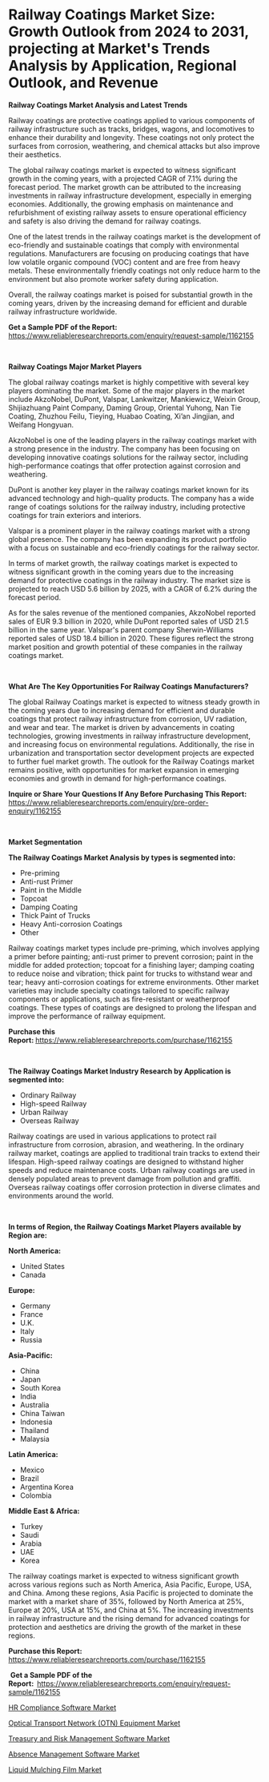 <p><h1>Railway Coatings Market Size: Growth Outlook from 2024 to 2031, projecting at Market's Trends Analysis by Application, Regional Outlook, and Revenue</h1></p><p><strong>Railway Coatings Market Analysis and Latest Trends</strong></p>
<p><p>Railway coatings are protective coatings applied to various components of railway infrastructure such as tracks, bridges, wagons, and locomotives to enhance their durability and longevity. These coatings not only protect the surfaces from corrosion, weathering, and chemical attacks but also improve their aesthetics.</p><p>The global railway coatings market is expected to witness significant growth in the coming years, with a projected CAGR of 7.1% during the forecast period. The market growth can be attributed to the increasing investments in railway infrastructure development, especially in emerging economies. Additionally, the growing emphasis on maintenance and refurbishment of existing railway assets to ensure operational efficiency and safety is also driving the demand for railway coatings.</p><p>One of the latest trends in the railway coatings market is the development of eco-friendly and sustainable coatings that comply with environmental regulations. Manufacturers are focusing on producing coatings that have low volatile organic compound (VOC) content and are free from heavy metals. These environmentally friendly coatings not only reduce harm to the environment but also promote worker safety during application.</p><p>Overall, the railway coatings market is poised for substantial growth in the coming years, driven by the increasing demand for efficient and durable railway infrastructure worldwide.</p></p>
<p><strong>Get a Sample PDF of the Report:&nbsp;</strong> <a href="https://www.reliableresearchreports.com/enquiry/request-sample/1162155">https://www.reliableresearchreports.com/enquiry/request-sample/1162155</a></p>
<p>&nbsp;</p>
<p><strong>Railway Coatings Major Market Players</strong></p>
<p><p>The global railway coatings market is highly competitive with several key players dominating the market. Some of the major players in the market include AkzoNobel, DuPont, Valspar, Lankwitzer, Mankiewicz, Weixin Group, Shijiazhuang Paint Company, Daming Group, Oriental Yuhong, Nan Tie Coating, Zhuzhou Feilu, Tieying, Huabao Coating, Xi’an Jingjian, and Weifang Hongyuan.</p><p>AkzoNobel is one of the leading players in the railway coatings market with a strong presence in the industry. The company has been focusing on developing innovative coatings solutions for the railway sector, including high-performance coatings that offer protection against corrosion and weathering.</p><p>DuPont is another key player in the railway coatings market known for its advanced technology and high-quality products. The company has a wide range of coatings solutions for the railway industry, including protective coatings for train exteriors and interiors.</p><p>Valspar is a prominent player in the railway coatings market with a strong global presence. The company has been expanding its product portfolio with a focus on sustainable and eco-friendly coatings for the railway sector.</p><p>In terms of market growth, the railway coatings market is expected to witness significant growth in the coming years due to the increasing demand for protective coatings in the railway industry. The market size is projected to reach USD 5.6 billion by 2025, with a CAGR of 6.2% during the forecast period.</p><p>As for the sales revenue of the mentioned companies, AkzoNobel reported sales of EUR 9.3 billion in 2020, while DuPont reported sales of USD 21.5 billion in the same year. Valspar's parent company Sherwin-Williams reported sales of USD 18.4 billion in 2020. These figures reflect the strong market position and growth potential of these companies in the railway coatings market.</p></p>
<p>&nbsp;</p>
<p><strong>What Are The Key Opportunities For Railway Coatings Manufacturers?</strong></p>
<p><p>The global Railway Coatings market is expected to witness steady growth in the coming years due to increasing demand for efficient and durable coatings that protect railway infrastructure from corrosion, UV radiation, and wear and tear. The market is driven by advancements in coating technologies, growing investments in railway infrastructure development, and increasing focus on environmental regulations. Additionally, the rise in urbanization and transportation sector development projects are expected to further fuel market growth. The outlook for the Railway Coatings market remains positive, with opportunities for market expansion in emerging economies and growth in demand for high-performance coatings.</p></p>
<p><strong>Inquire or Share Your Questions If Any Before Purchasing This Report:</strong> <a href="https://www.reliableresearchreports.com/enquiry/pre-order-enquiry/1162155">https://www.reliableresearchreports.com/enquiry/pre-order-enquiry/1162155</a></p>
<p>&nbsp;</p>
<p><strong>Market Segmentation</strong></p>
<p><strong>The Railway Coatings Market Analysis by types is segmented into:</strong></p>
<p><ul><li>Pre-priming</li><li>Anti-rust Primer</li><li>Paint in the Middle</li><li>Topcoat</li><li>Damping Coating</li><li>Thick Paint of Trucks</li><li>Heavy Anti-corrosion Coatings</li><li>Other</li></ul></p>
<p><p>Railway coatings market types include pre-priming, which involves applying a primer before painting; anti-rust primer to prevent corrosion; paint in the middle for added protection; topcoat for a finishing layer; damping coating to reduce noise and vibration; thick paint for trucks to withstand wear and tear; heavy anti-corrosion coatings for extreme environments. Other market varieties may include specialty coatings tailored to specific railway components or applications, such as fire-resistant or weatherproof coatings. These types of coatings are designed to prolong the lifespan and improve the performance of railway equipment.</p></p>
<p><strong>Purchase this Report:&nbsp;</strong><a href="https://www.reliableresearchreports.com/purchase/1162155">https://www.reliableresearchreports.com/purchase/1162155</a></p>
<p>&nbsp;</p>
<p><strong>The Railway Coatings Market Industry Research by Application is segmented into:</strong></p>
<p><ul><li>Ordinary Railway</li><li>High-speed Railway</li><li>Urban Railway</li><li>Overseas Railway</li></ul></p>
<p><p>Railway coatings are used in various applications to protect rail infrastructure from corrosion, abrasion, and weathering. In the ordinary railway market, coatings are applied to traditional train tracks to extend their lifespan. High-speed railway coatings are designed to withstand higher speeds and reduce maintenance costs. Urban railway coatings are used in densely populated areas to prevent damage from pollution and graffiti. Overseas railway coatings offer corrosion protection in diverse climates and environments around the world.</p></p>
<p>&nbsp;</p>
<p><strong>In terms of Region, the Railway Coatings Market Players available by Region are:</strong></p>
<p>
    <p> <strong> North America: </strong>
        <ul>
            <li>United States</li>
            <li>Canada</li>
        </ul>
        </p> 
    <p> <strong> Europe: </strong>
        <ul>
            <li>Germany</li>
            <li>France</li>
            <li>U.K.</li>
            <li>Italy</li>
            <li>Russia</li>
        </ul>
        </p> 
    <p> <strong> Asia-Pacific: </strong>
        <ul>
            <li>China</li>
            <li>Japan</li>
            <li>South Korea</li>
            <li>India</li>
            <li>Australia</li>
            <li>China Taiwan</li>
            <li>Indonesia</li>
            <li>Thailand</li>
            <li>Malaysia</li>
        </ul>
        </p> 
    <p> <strong> Latin America: </strong>
        <ul>
            <li>Mexico</li>
            <li>Brazil</li>
            <li>Argentina Korea</li>
            <li>Colombia</li>
        </ul>
        </p> 
    <p> <strong> Middle East & Africa: </strong>
        <ul>
            <li>Turkey</li>
            <li>Saudi</li>
            <li>Arabia</li>
            <li>UAE</li>
            <li>Korea</li>
        </ul>
    </p>
    </p>
<p><p>The railway coatings market is expected to witness significant growth across various regions such as North America, Asia Pacific, Europe, USA, and China. Among these regions, Asia Pacific is projected to dominate the market with a market share of 35%, followed by North America at 25%, Europe at 20%, USA at 15%, and China at 5%. The increasing investments in railway infrastructure and the rising demand for advanced coatings for protection and aesthetics are driving the growth of the market in these regions.</p></p>
<p><strong>Purchase this Report: </strong><a href="https://www.reliableresearchreports.com/purchase/1162155">https://www.reliableresearchreports.com/purchase/1162155</a></p>
<p>&nbsp;<strong>Get a Sample PDF of the Report:&nbsp;&nbsp;</strong><a href="https://www.reliableresearchreports.com/enquiry/request-sample/1162155">https://www.reliableresearchreports.com/enquiry/request-sample/1162155</a></p>
<p><strong></strong></p>
<p><p><a href="https://medium.com/@jamesromero59/hr-compliance-software-market-analysis-and-sze-forecasted-for-period-from-2024-to-2031-40be2f2366aa">HR Compliance Software Market</a></p><p><a href="https://github.com/okotobwrhuteie/Market-Research-Report-List-1/blob/main/optical-transport-network-otn-equipment-market.md">Optical Transport Network (OTN) Equipment Market</a></p><p><a href="https://medium.com/@jamesromero59/treasury-and-risk-management-software-market-the-key-to-successful-business-strategy-forecast-till-e56d4befeeff">Treasury and Risk Management Software Market</a></p><p><a href="https://medium.com/@jamesromero59/absence-management-software-market-competitive-analysis-market-trends-and-forecast-to-2031-0059ecbbb9ff">Absence Management Software Market</a></p><p><a href="https://github.com/myacatherineblakecaczo9vcsw/Market-Research-Report-List-1/blob/main/liquid-mulching-film-market.md">Liquid Mulching Film Market</a></p></p>
